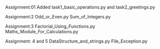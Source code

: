 Assignment:01
Added task1_basic_operations.py
and task2_greetings.py


Assignment:2
Odd_or_Even.py
Sum_of_Integers.py

Assignment:3
Factorial_Using_Functions.py
Maths_Module_For_Calculations.py

Assignment: 4 and 5
DataStructure_and_strings.py
File_Exception.py


